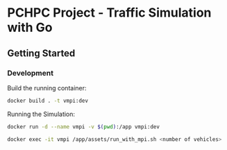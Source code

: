 # PCHPC Project - Traffic Simulation with Go

## Getting Started

### Development

Build the running container:

```bash
docker build . -t vmpi:dev
```

Running the Simulation:

```bash
docker run -d --name vmpi -v $(pwd):/app vmpi:dev
```

```bash
docker exec -it vmpi /app/assets/run_with_mpi.sh <number of vehicles>
```
